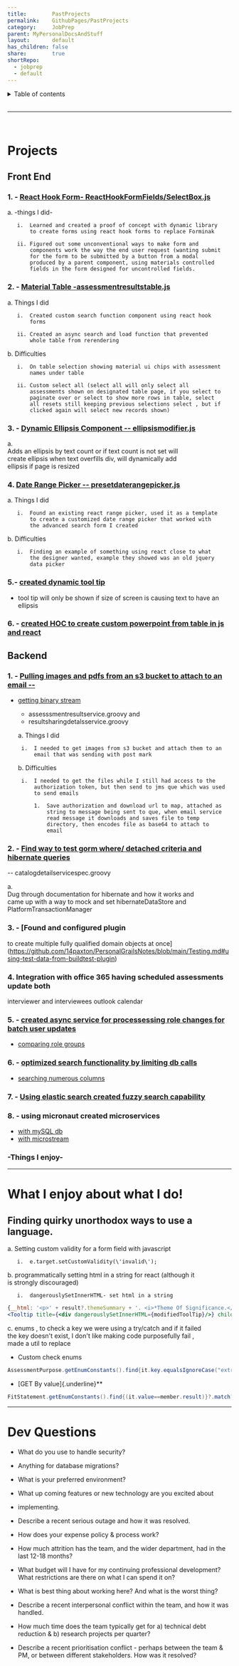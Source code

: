 ```yaml
---  
title:        PastProjects    
permalink:    GithubPages/PastProjects    
category:     JobPrep  
parent: MyPersonalDocsAndStuff  
layout:       default    
has_children: false    
share:        true    
shortRepo:    
  - jobprep    
  - default    
---  
```

    
<details markdown="block">            
<summary>            
Table of contents            
</summary>            
{: .text-delta }            
1. TOC            
{:toc}            
</details>            
    
<br/>            
    
***            
    
<br/>            
    
# Projects    
    
## Front End    
    
### 1. - [React Hook Form- ReactHookFormFields/SelectBox.js](https://github.com/14paxton/ReactHookFormDynamicComponents)    
    
a. -things I did-    
    
       i.  Learned and created a proof of concept with dynamic library          
           to create forms using react hook forms to replace Forminak          
          
       ii. Figured out some unconventional ways to make form and          
           components work the way the end user request (wanting submit          
           for the form to be submitted by a button from a modal          
           produced by a parent component, using materials controlled          
           fields in the form designed for uncontrolled fields.          
    
### 2. - [Material Table -assessmentresultstable.js](https://github.com/14paxton/TableWithAsyncCall)    
    
a. Things I did    
    
       i.  Created custom search function component using react hook          
           forms          
          
       ii. Created an async search and load function that prevented          
           whole table from rerendering          
    
b. Difficulties    
    
       i.  On table selection showing material ui chips with assessment          
           names under table          
          
       ii. Custom select all (select all will only select all          
           assessments shown on designated table page, if you select to          
           paginate over or select to show more rows in table, select          
           all resets still keeping previous selections select , but if          
           clicked again will select new records shown)          
    
### 3. - [Dynamic Ellipsis Component -- ellipsismodifier.js](https://github.com/14paxton/DynamicEllipsis)    
    
a.      
Adds an ellipsis by text count or if text count is not set will          
create ellipsis when text overfills div, will dynamically add          
ellipsis if page is resized    
    
### 4. [Date Range Picker -- presetdaterangepicker.js](https://github.com/14paxton/DateRangePicker)    
    
a. Things I did    
    
       i.  Found an existing react range picker, used it as a template          
           to create a customized date range picker that worked with          
           the advanced search form I created          
    
b. Difficulties    
    
       i.  Finding an example of something using react close to what          
           the designer wanted, example they showed was an old jquery          
           data picker          
    
### 5.- [ created dynamic tool tip ](https://gist.github.com/14paxton/9c745874ec384add89c1908c73832594)    
    
- tool tip will only be shown if size of screen is causing text to have an ellipsis    
    
### 6. - [created HOC to create custom powerpoint from table in js and react](https://github.com/14paxton/TableToPowerPoint)    
    
## Backend    
    
### 1. - [Pulling images and pdfs from an s3 bucket to attach to an email --](https://gist.github.com/14paxton/1fa8f703b708b9488408c9217a83b3a9)    
    
- [getting binary stream](https://gist.github.com/14paxton/58da1e0c108fa527c5ec1a770eefa683)    
    - assesssmentresultservice.groovy and    
    - resultsharingdetalsservice.groovy    
    
  a. Things I did    
    
       i.  I needed to get images from s3 bucket and attach them to an          
           email that was sending with post mark          
    
  b. Difficulties    
    
       i.  I needed to get the files while I still had access to the          
           authorization token, but then send to jms que which was used          
           to send emails          
    
           1.  Save authorization and download url to map, attached as          
               string to message being sent to que, when email service          
               read message it downloads and saves file to temp          
               directory, then encodes file as base64 to attach to          
               email          
    
### 2. - [Find way to test gorm where/ detached criteria and hibernate queries](https://github.com/14paxton/PersonalGrailsNotes/blob/main/Testing.md#mocking-hibernate-used-to-test-methods-using-where-queriers--detached-criteria--criteria-builder)    
    
-- catalogdetailservicespec.groovy    
    
a.      
Dug through documentation for hibernate and how it works and          
came up with a way to mock and set hibernateDataStore and          
PlatformTransactionManager    
    
### 3. - [Found and configured plugin    
    
to create multiple fully qualified domain objects at once](https://github.com/14paxton/PersonalGrailsNotes/blob/main/Testing.md#using-test-data-from-buildtest-plugin)    
    
### 4. Integration with office 365 having scheduled assessments update both    
    
interviewer and interviewees outlook calendar    
    
### 5. - [created async service for processessing role changes for batch user updates](https://gist.github.com/14paxton/ef4f6e91fa7fa44015c41f26a1caf3ae)    
    
- [comparing role groups](https://gist.github.com/14paxton/b7ff93091f4db71beffb0a37140fa0f2)    
    
### 6. - [optimized search functionality by limiting db calls](https://gist.github.com/14paxton/b5a8d600dc4066010b4067bd8968f613)    
    
- [searching numerous columns](https://gist.github.com/14paxton/e72c14086f5d9a6a0c58dc8463b93561)    
    
### 7. - [Using elastic search created fuzzy search capability](https://github.com/14paxton/PersonalGrailsNotes/blob/main/ElasticSearch.md)    
    
### 8. - using micronaut created microservices    
    
- [with mySQL db](https://github.com/14paxton/micronaut_mysql_hibernate)    
- [with microstream](https://github.com/14paxton/micronaut_microstream)    
    
### -Things I enjoy-    
    
          
---      
    
# What I enjoy about what I do!    
    
## Finding quirky unorthodox ways to use a language.    
    
a. Setting custom validity for a form field with javascript    
    
       i.  e.target.setCustomValidity(\'invalid\');          
    
b. programmatically setting html in a string for react (although it          
is strongly discouraged)    
    
       i.  dangerouslySetInnerHTML- set html in a string          
    
```jsx          
{__html: '<p>' + result?.themeSummary + '. <i>*Theme Of Significance.</i></p>'}    
<Tooltip title={<div dangerouslySetInnerHTML={modifiedToolTip}/>} childrenDisplayStyle="inline">          
```          
    
c. enums , to check a key we were using a try/catch and if it failed          
the key doesn't exist, I don't like making code purposefully fail ,          
made a util to replace    
    
- Custom check enums    
    
```java          
AssessmentPurpose.getEnumConstants().find{it.key.equalsIgnoreCase("extrn")}?.value          
```          
    
- [GET By value]{.underline}**    
    
```java          
FitStatement.getEnumConstants().find{(it.value==member.result)}?.match?:member.result          
```          
    
          
---      
    
# Dev Questions    
    
- What do you use to handle security?    
    
- Anything for database migrations?    
    
- What is your preferred environment?    
    
- What up coming features or new technology are you excited about    
    
- implementing.    
    
- Describe a recent serious outage and how it was resolved.    
    
- How does your expense policy & process work?    
    
- How much attrition has the team, and the wider department, had in the last 12-18 months?    
    
- What budget will I have for my continuing professional development? What restrictions are there on what I can spend it on?    
    
- What is best thing about working here? And what is the worst thing?    
    
- Describe a recent interpersonal conflict within the team, and how it was handled.    
    
- How much time does the team typically get for a) technical debt reduction & b) research projects per quarter?    
    
- Describe a recent prioritisation conflict - perhaps between the team & PM, or between different stakeholders. How was it resolved?    